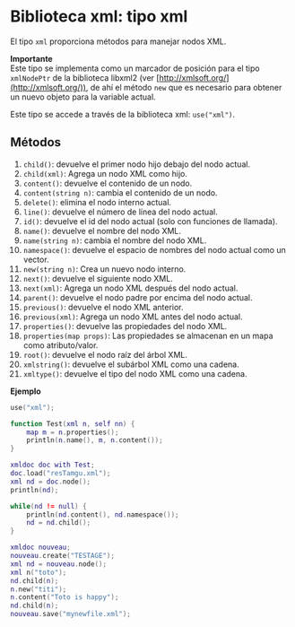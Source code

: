 # Biblioteca xml: tipo xml

El tipo `xml` proporciona métodos para manejar nodos XML.

**Importante**  
Este tipo se implementa como un marcador de posición para el tipo `xmlNodePtr` de la biblioteca libxml2 (ver [http://xmlsoft.org/](http://xmlsoft.org/)), de ahí el método `new` que es necesario para obtener un nuevo objeto para la variable actual.

Este tipo se accede a través de la biblioteca xml: `use("xml")`.

## Métodos

1. `child()`: devuelve el primer nodo hijo debajo del nodo actual.
2. `child(xml)`: Agrega un nodo XML como hijo.
3. `content()`: devuelve el contenido de un nodo.
4. `content(string n)`: cambia el contenido de un nodo.
5. `delete()`: elimina el nodo interno actual.
6. `line()`: devuelve el número de línea del nodo actual.
7. `id()`: devuelve el id del nodo actual (solo con funciones de llamada).
8. `name()`: devuelve el nombre del nodo XML.
9. `name(string n)`: cambia el nombre del nodo XML.
10. `namespace()`: devuelve el espacio de nombres del nodo actual como un vector.
11. `new(string n)`: Crea un nuevo nodo interno.
12. `next()`: devuelve el siguiente nodo XML.
13. `next(xml)`: Agrega un nodo XML después del nodo actual.
14. `parent()`: devuelve el nodo padre por encima del nodo actual.
15. `previous()`: devuelve el nodo XML anterior.
16. `previous(xml)`: Agrega un nodo XML antes del nodo actual.
17. `properties()`: devuelve las propiedades del nodo XML.
18. `properties(map props)`: Las propiedades se almacenan en un mapa como atributo/valor.
19. `root()`: devuelve el nodo raíz del árbol XML.
20. `xmlstring()`: devuelve el subárbol XML como una cadena.
21. `xmltype()`: devuelve el tipo del nodo XML como una cadena.

**Ejemplo**

```lua
use("xml");

function Test(xml n, self nn) {
    map m = n.properties();
    println(n.name(), m, n.content());
}

xmldoc doc with Test;
doc.load("resTamgu.xml");
xml nd = doc.node();
println(nd);

while(nd != null) {
    println(nd.content(), nd.namespace());
    nd = nd.child();
}

xmldoc nouveau;
nouveau.create("TESTAGE");
xml nd = nouveau.node();
xml n("toto");
nd.child(n);
n.new("titi");
n.content("Toto is happy");
nd.child(n);
nouveau.save("mynewfile.xml");
```